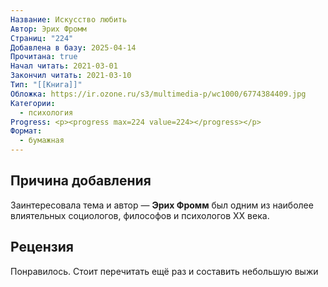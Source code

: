 ```yaml
---
Название: Искусство любить
Автор: Эрих Фромм
Страниц: "224"
Добавлена в базу: 2025-04-14
Прочитана: true
Начал читать: 2021-03-01
Закончил читать: 2021-03-10
Тип: "[[Книга]]"
Обложка: https://ir.ozone.ru/s3/multimedia-p/wc1000/6774384409.jpg
Категории:
  - психология
Progress: <p><progress max=224 value=224></progress></p>
Формат:
  - бумажная
---
```

## Причина добавления

Заинтересовала тема и автор — **Эрих Фромм**  был одним из наиболее влиятельных социологов, философов и психологов XX века.

## Рецензия

Понравилось. Стоит перечитать ещё раз и составить небольшую выжи